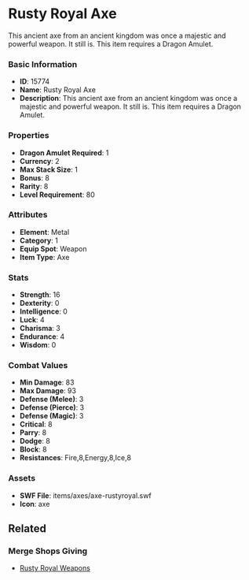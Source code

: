 # Rusty Royal Axe

This ancient axe from an ancient kingdom was once a majestic and powerful weapon. It still is. This item requires a Dragon Amulet.

### Basic Information

- **ID**: 15774
- **Name**: Rusty Royal Axe
- **Description**: This ancient axe from an ancient kingdom was once a majestic and powerful weapon. It still is. This item requires a Dragon Amulet.

### Properties

- **Dragon Amulet Required**: 1
- **Currency**: 2
- **Max Stack Size**: 1
- **Bonus**: 8
- **Rarity**: 8
- **Level Requirement**: 80

### Attributes

- **Element**: Metal
- **Category**: 1
- **Equip Spot**: Weapon
- **Item Type**: Axe

### Stats

- **Strength**: 16
- **Dexterity**: 0
- **Intelligence**: 0
- **Luck**: 4
- **Charisma**: 3
- **Endurance**: 4
- **Wisdom**: 0

### Combat Values

- **Min Damage**: 83
- **Max Damage**: 93
- **Defense (Melee)**: 3
- **Defense (Pierce)**: 3
- **Defense (Magic)**: 3
- **Critical**: 8
- **Parry**: 8
- **Dodge**: 8
- **Block**: 8
- **Resistances**: Fire,8,Energy,8,Ice,8

### Assets

- **SWF File**: items/axes/axe-rustyroyal.swf
- **Icon**: axe

## Related

### Merge Shops Giving

- [Rusty Royal Weapons](../merge-shops/250-rusty-royal-weapons.md)

